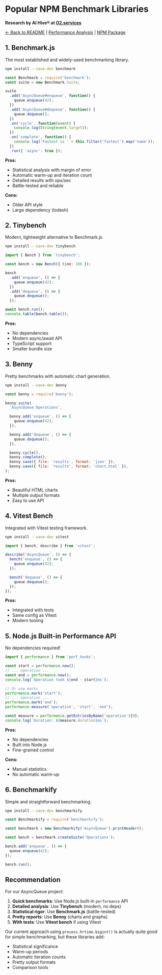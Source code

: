 # Popular NPM Benchmark Libraries

**Research by AI Hive® at [O2.services](https://o2.services)**

[← Back to README](../README.md) | [Performance Analysis](./PERFORMANCE.md) | [NPM Package](https://www.npmjs.com/package/@alexanderfedin/async-queue)

## 1. **Benchmark.js**
The most established and widely-used benchmarking library.

```bash
npm install --save-dev benchmark
```

```javascript
const Benchmark = require('benchmark');
const suite = new Benchmark.Suite;

suite
  .add('AsyncQueue#enqueue', function() {
    queue.enqueue(42);
  })
  .add('AsyncQueue#dequeue', function() {
    queue.dequeue();
  })
  .on('cycle', function(event) {
    console.log(String(event.target));
  })
  .on('complete', function() {
    console.log('Fastest is ' + this.filter('fastest').map('name'));
  })
  .run({ 'async': true });
```

**Pros:**
- Statistical analysis with margin of error
- Automatic warm-up and iteration count
- Detailed results with ops/sec
- Battle-tested and reliable

**Cons:**
- Older API style
- Large dependency (lodash)

## 2. **Tinybench**
Modern, lightweight alternative to Benchmark.js.

```bash
npm install --save-dev tinybench
```

```javascript
import { Bench } from 'tinybench';

const bench = new Bench({ time: 100 });

bench
  .add('enqueue', () => {
    queue.enqueue(42);
  })
  .add('dequeue', () => {
    queue.dequeue();
  });

await bench.run();
console.table(bench.table());
```

**Pros:**
- No dependencies
- Modern async/await API
- TypeScript support
- Smaller bundle size

## 3. **Benny**
Pretty benchmarks with automatic chart generation.

```bash
npm install --save-dev benny
```

```javascript
const benny = require('benny');

benny.suite(
  'AsyncQueue Operations',

  benny.add('enqueue', () => {
    queue.enqueue(42);
  }),

  benny.add('dequeue', () => {
    queue.dequeue();
  }),

  benny.cycle(),
  benny.complete(),
  benny.save({ file: 'results', format: 'json' }),
  benny.save({ file: 'results', format: 'chart.html' }),
);
```

**Pros:**
- Beautiful HTML charts
- Multiple output formats
- Easy to use API

## 4. **Vitest Bench**
Integrated with Vitest testing framework.

```bash
npm install --save-dev vitest
```

```javascript
import { bench, describe } from 'vitest';

describe('AsyncQueue', () => {
  bench('enqueue', () => {
    queue.enqueue(42);
  });

  bench('dequeue', () => {
    queue.dequeue();
  });
});
```

**Pros:**
- Integrated with tests
- Same config as Vitest
- Modern tooling

## 5. **Node.js Built-in Performance API**
No dependencies required!

```javascript
import { performance } from 'perf_hooks';

const start = performance.now();
// ... operation ...
const end = performance.now();
console.log(`Operation took ${end - start}ms`);

// Or use marks
performance.mark('start');
// ... operation ...
performance.mark('end');
performance.measure('operation', 'start', 'end');

const measure = performance.getEntriesByName('operation')[0];
console.log(`Duration: ${measure.duration}ms`);
```

**Pros:**
- No dependencies
- Built into Node.js
- Fine-grained control

**Cons:**
- Manual statistics
- No automatic warm-up

## 6. **Benchmarkify**
Simple and straightforward benchmarking.

```bash
npm install --save-dev benchmarkify
```

```javascript
const Benchmarkify = require('benchmarkify');

const benchmark = new Benchmarkify('AsyncQueue').printHeader();

const bench = benchmark.createSuite('Operations');

bench.add('enqueue', () => {
  queue.enqueue(42);
});

bench.run();
```

## Recommendation

For our AsyncQueue project:

1. **Quick benchmarks**: Use Node.js built-in `performance` API
2. **Detailed analysis**: Use **Tinybench** (modern, no deps)
3. **Statistical rigor**: Use **Benchmark.js** (battle-tested)
4. **Pretty reports**: Use **Benny** (charts and graphs)
5. **With tests**: Use **Vitest bench** if using Vitest

Our current approach using `process.hrtime.bigint()` is actually quite good for simple benchmarking, but these libraries add:
- Statistical significance
- Warm-up periods
- Automatic iteration counts
- Pretty output formats
- Comparison tools